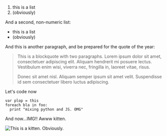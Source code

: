 1. this is a list
2. (obviously)

And a second, non-numeric list: 

- this is a list
- (obviously)

And this is another paragraph, and be prepared for the quote of the year: 

> This is a blockquote with two paragraphs. Lorem ipsum dolor sit amet,
> consectetuer adipiscing elit. Aliquam hendrerit mi posuere lectus.
> Vestibulum enim wisi, viverra nec, fringilla in, laoreet vitae, risus.
> 
> Donec sit amet nisl. Aliquam semper ipsum sit amet velit. Suspendisse
> id sem consectetuer libero luctus adipiscing.

Let's code now

    var plop = this
    foreach bla in foo:
      print "mixing python and JS. OMG"
      

And now...IMG!! Awww kitten.

![This is a kitten. Obviously.](http://placekitten.com/300/300)

